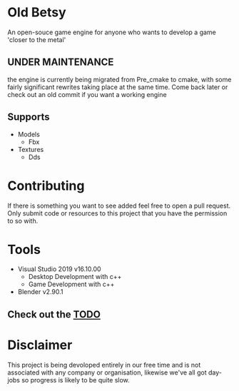 # Old Betsy
An open-souce game engine for anyone who wants to develop a game 'closer to the metal'

## UNDER MAINTENANCE
the engine is currently being migrated from Pre_cmake to cmake, with some fairly significant rewrites taking place at the same time.
Come back later or check out an old commit if you want a working engine

## Supports
- Models
  - Fbx
- Textures
  - Dds

# Contributing
If there is something you want to see added feel free to open a pull request.
Only submit code or resources to this project that you have the permission to so with.

# Tools
- Visual Studio 2019 v16.10.00
  - Desktop Development with c++
  - Game Development with c++
- Blender v2.90.1

## Check out the [TODO](TODO.md)

# Disclaimer
This project is being devoloped entirely in our free time and is not associated with any company or organisation, likewise we've all got day-jobs so progress is likely to be quite slow.
